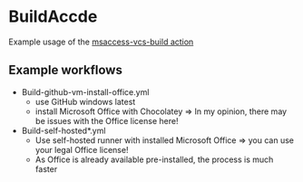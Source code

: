 # BuildAccde

Example usage of the [msaccess-vcs-build action](https://github.com/AccessCodeLib/msaccess-vcs-build)

## Example workflows
* Build-github-vm-install-office.yml
  * use GitHub windows latest
  * install Microsoft Office with Chocolatey => In my opinion, there may be issues with the Office license here!
* Build-self-hosted*.yml
  * Use self-hosted runner with installed Microsoft Office => you can use your legal Office license!
  * As Office is already available pre-installed, the process is much faster
